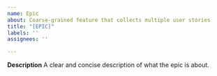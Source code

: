 ```yaml
---
name: Epic
about: Coarse-grained feature that collects multiple user stories
title: "[EPIC]"
labels: ''
assignees: ''

---
```


**Description**
A clear and concise description of what the epic is about.

